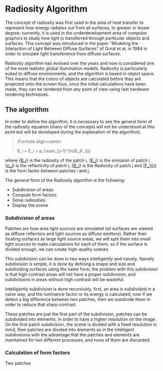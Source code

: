 # Radiosity Algorithm

The concept of radiosity was first used in the area of heat transfer to represent how energy radiates out from all surfaces, to greater or lesser degree; currently, it is used in the underdevelopment area of computer graphics to study how light is transferred through particular objects and surfaces. This concept was introduced in the paper "Modeling the Interaction of Light Between Diffuse Surfaces" of Goral et al, in 1984 in order to simulate light transference from diffuse surfaces.

Radiosity algorithm has evolved over the years and now is considered one of the most realistic global illumination models. Radiosity is particularly suited to diffuse environments, and the algorithm is based in object space. This means that the colors of objects are calculated before they are projected onto the screen thus, once the initial calculations have been made, they can be rendered from any point of view using fast hardware rendering techniques.


## The algorithm

In order to define the algorithm, it is necessary to see the general form of the radiosity equation (many of the concepts will not be understood at this point but will be developed during the explanation of the algorithm).


> :Formula align=center
>
> B_i = E_i + p_i\sum_{j=1}^{n}B_jF_{ij}

where {[B_i](:Formula)} is the radiosity of the patch i, {[E_i](:Formula)} is the emission of patch i, {[p_i](:Formula)} is the reflectivity of patch i, {[B_j](:Formula)} is the Radiosity of patch j and {[F_{ij}](:Formula)} is the form factor between patches i and j.

The general form of the Radiosity algorithm is the following:

* Subdivision of areas
* Compute form factors
* Solve radiosities
* Display the scene

### Subdivision of areas

Patches are how area light sources are simulated (all surfaces are viewed as diffuse reflectors and light sources as diffuse emitters). Rather than treating surfaces as large light source areas, we will split them into small light sources to make calculations for each of them; so if the surface is divided enough, we can create high-quality scenes. 

This subdivision can be done in two ways intelligently and naively. Naively subdivision is simple, it is done by defining a shape and size and subdividing surfaces using the same form; the problem with this subdivision is that high contrast areas will not have a proper subdivision, and subdivisions in areas without high contrast will be wasteful.

Intelligently subdivision is done recursively, first, an area is subdivided in a naive way, and the luminance factor or its energy is calculated, now if we detect a big difference between two patches, then we subdivide them in order to reduce that sharp contrast.

These patches are just the first part of the subdivision, patches can be subdivided into elements, in order to have a higher resolution on the image. On the first patch subdivision, the scene is divided with a fixed resolution in mind, then patches are divided into elements as in the intelligent subdivisions with the advantage that the patches and elements are maintained for two different processes, and none of them are discarded.


### Calculation of form factors

Two patches 